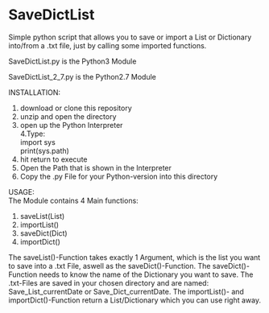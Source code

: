# SaveDictList
Simple python script that allows you to save or import a List or Dictionary into/from a .txt file, just by calling some imported functions.

SaveDictList.py is the Python3 Module<br/>

SaveDictList_2_7.py is the Python2.7 Module<br/>

INSTALLATION:<br/>
1. download or clone this repository<br/>
2. unzip and open the directory<br/>
3. open up the Python Interpreter<br/>
4.Type:<br/>
  import sys<br/>
  print(sys.path)<br/>
5. hit return to execute<br/>
6. Open the Path that is shown in the Interpreter<br/>
7. Copy the .py File for your Python-version into this directory<br/>

USAGE:<br/>
The Module contains 4 Main functions:<br/>
1. saveList(List)<br/>
2. importList()<br/>
3. saveDict(Dict)<br/>
4. importDict()<br/>

The saveList()-Function takes exactly 1 Argument, which is the list you want to save into a .txt File, aswell as the saveDict()-Function. The saveDict()-Function needs to know the name of the Dictionary you want to save. The .txt-Files are saved in your chosen directory and are named: Save_List_currentDate or Save_Dict_currentDate. The importList()- and importDict()-Function return a List/Dictionary which you can use right away.
